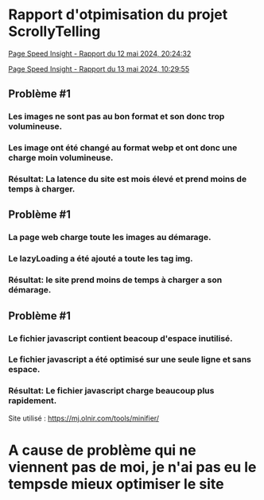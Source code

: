 # Rapport d'otpimisation du projet ScrollyTelling

[Page Speed Insight - Rapport du 12 mai 2024, 20:24:32](https://pagespeed.web.dev/analysis/https-jeremy-tim-momo-com/6t0967kcse?form_factor=mobile)

[Page Speed Insight - Rapport du 13 mai 2024, 10:29:55](https://pagespeed.web.dev/analysis/https-jeremy-tim-momo-com/2ujt1wa1bx?form_factor=desktop)

## Problème #1
### Les images ne sont pas au bon format et son donc trop volumineuse.
### Les image ont été changé au format webp et ont donc une charge moin volumineuse.
### Résultat: La latence du site est mois élevé et prend moins de temps à charger.

## Problème #1
### La page web charge toute les images au démarage.
### Le lazyLoading a été ajouté a toute les tag img.
### Résultat: le site prend moins de temps à charger a son démarage.

## Problème #1
### Le fichier javascript contient beacoup d'espace inutilisé.
### Le fichier javascript a été optimisé sur une seule ligne et sans espace.
### Résultat: Le fichier javascript charge beaucoup plus rapidement.

Site utilisé : https://mj.olnir.com/tools/minifier/

# A cause de problème qui ne viennent pas de moi, je n'ai pas eu le tempsde mieux optimiser le site
